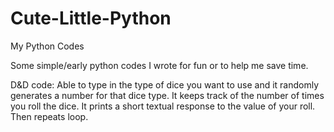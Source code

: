 Cute-Little-Python
==================

My Python Codes

Some simple/early python codes I wrote for fun or to help me save time.

  D&D code: Able to type in the type of dice you want to use and it randomly generates a number for that dice
            type. It keeps track of the number of times you roll the dice. It prints a short textual response to the
            value of your roll. Then repeats loop.
            
